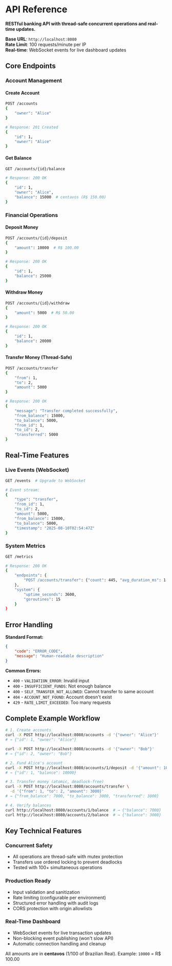 # API Reference

**RESTful banking API with thread-safe concurrent operations and real-time updates.**

**Base URL**: `http://localhost:8080`  
**Rate Limit**: 100 requests/minute per IP  
**Real-time**: WebSocket events for live dashboard updates

## Core Endpoints

### Account Management

#### Create Account
```bash
POST /accounts
{
    "owner": "Alice"
}

# Response: 201 Created
{
    "id": 1,
    "owner": "Alice"
}
```

#### Get Balance
```bash
GET /accounts/{id}/balance

# Response: 200 OK  
{
    "id": 1,
    "owner": "Alice",
    "balance": 15000  # centavos (R$ 150.00)
}
```

### Financial Operations

#### Deposit Money
```bash
POST /accounts/{id}/deposit
{
    "amount": 10000  # R$ 100.00
}

# Response: 200 OK
{
    "id": 1,
    "balance": 25000
}
```

#### Withdraw Money
```bash
POST /accounts/{id}/withdraw
{
    "amount": 5000  # R$ 50.00
}

# Response: 200 OK
{
    "id": 1,
    "balance": 20000
}
```

#### Transfer Money (Thread-Safe)
```bash
POST /accounts/transfer
{
    "from": 1,
    "to": 2,
    "amount": 5000
}

# Response: 200 OK
{
    "message": "Transfer completed successfully",
    "from_balance": 15000,
    "to_balance": 5000,
    "from_id": 1,
    "to_id": 2,
    "transferred": 5000
}
```

## Real-Time Features

### Live Events (WebSocket)
```bash
GET /events  # Upgrade to WebSocket

# Event stream:
{
    "type": "transfer",
    "from_id": 1,
    "to_id": 2,
    "amount": 5000,
    "from_balance": 15000,
    "to_balance": 5000,
    "timestamp": "2025-08-10T02:54:47Z"
}
```

### System Metrics
```bash
GET /metrics

# Response: 200 OK
{
    "endpoints": {
        "POST /accounts/transfer": {"count": 445, "avg_duration_ms": 1.2}
    },
    "system": {
        "uptime_seconds": 3600,
        "goroutines": 15
    }
}
```

## Error Handling

**Standard Format:**
```json
{
    "code": "ERROR_CODE",
    "message": "Human-readable description"
}
```

**Common Errors:**
- `400` - `VALIDATION_ERROR`: Invalid input
- `400` - `INSUFFICIENT_FUNDS`: Not enough balance  
- `400` - `SELF_TRANSFER_NOT_ALLOWED`: Cannot transfer to same account
- `404` - `ACCOUNT_NOT_FOUND`: Account doesn't exist
- `429` - `RATE_LIMIT_EXCEEDED`: Too many requests

## Complete Example Workflow

```bash
# 1. Create accounts
curl -X POST http://localhost:8080/accounts -d '{"owner": "Alice"}'
# → {"id": 1, "owner": "Alice"}

curl -X POST http://localhost:8080/accounts -d '{"owner": "Bob"}'  
# → {"id": 2, "owner": "Bob"}

# 2. Fund Alice's account
curl -X POST http://localhost:8080/accounts/1/deposit -d '{"amount": 10000}'
# → {"id": 1, "balance": 10000}

# 3. Transfer money (atomic, deadlock-free)
curl -X POST http://localhost:8080/accounts/transfer \
  -d '{"from": 1, "to": 2, "amount": 3000}'
# → {"from_balance": 7000, "to_balance": 3000, "transferred": 3000}

# 4. Verify balances
curl http://localhost:8080/accounts/1/balance  # → {"balance": 7000}
curl http://localhost:8080/accounts/2/balance  # → {"balance": 3000}
```

## Key Technical Features

### **Concurrent Safety**
- All operations are thread-safe with mutex protection
- Transfers use ordered locking to prevent deadlocks
- Tested with 100+ simultaneous operations

### **Production Ready**
- Input validation and sanitization
- Rate limiting (configurable per environment)
- Structured error handling with audit logs
- CORS protection with origin allowlists

### **Real-Time Dashboard**
- WebSocket events for live transaction updates
- Non-blocking event publishing (won't slow API)
- Automatic connection handling and cleanup

All amounts are in **centavos** (1/100 of Brazilian Real). Example: `10000` = R$ 100.00